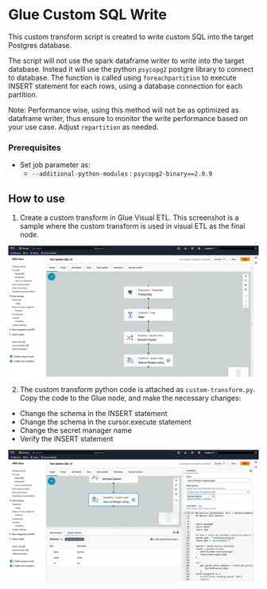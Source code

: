 # Glue Custom SQL Write

This custom transform script is created to write custom SQL into the target Postgres database.

The script will not use the spark dataframe writer to write into the target database. Instead it will use the python `psycopg2` postgre library to connect to database. The function is called using `foreachpartition` to execute INSERT statement for each rows, using a database connection for each partition.

Note: Performance wise, using this method will not be as optimized as dataframe writer, thus ensure to monitor the write performance based on your use case. Adjust `repartition` as needed.

### Prerequisites
- Set job parameter as:
  - `--additional-python-modules` : `psycopg2-binary==2.9.9`
 
## How to use

1. Create a custom transform in Glue Visual ETL. This screenshot is a sample where the custom transform is used in visual ETL as the final node. 

![Glue job sample](https://raw.githubusercontent.com/nicoanadt/glue-demo/main/glue-custom-sql-write/img/DKF%20Glue%201.png)

2. The custom transform python code is attached as `custom-transform.py`. Copy the code to the Glue node, and make the necessary changes:
  - Change the schema in the INSERT statement
  - Change the schema in the cursor.execute statement
  - Change the secret manager name
  - Verify the INSERT statement 

![Glue job detail](https://raw.githubusercontent.com/nicoanadt/glue-demo/main/glue-custom-sql-write/img/DKF%20Glue%202.png) 
 
